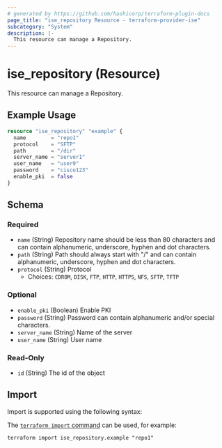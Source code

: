 ```yaml
---
# generated by https://github.com/hashicorp/terraform-plugin-docs
page_title: "ise_repository Resource - terraform-provider-ise"
subcategory: "System"
description: |-
  This resource can manage a Repository.
---
```


# ise_repository (Resource)

This resource can manage a Repository.

## Example Usage

```terraform
resource "ise_repository" "example" {
  name        = "repo1"
  protocol    = "SFTP"
  path        = "/dir"
  server_name = "server1"
  user_name   = "user9"
  password    = "cisco123"
  enable_pki  = false
}
```

<!-- schema generated by tfplugindocs -->
## Schema

### Required

- `name` (String) Repository name should be less than 80 characters and can contain alphanumeric, underscore, hyphen and dot characters.
- `path` (String) Path should always start with "/" and can contain alphanumeric, underscore, hyphen and dot characters.
- `protocol` (String) Protocol
  - Choices: `CDROM`, `DISK`, `FTP`, `HTTP`, `HTTPS`, `NFS`, `SFTP`, `TFTP`

### Optional

- `enable_pki` (Boolean) Enable PKI
- `password` (String) Password can contain alphanumeric and/or special characters.
- `server_name` (String) Name of the server
- `user_name` (String) User name

### Read-Only

- `id` (String) The id of the object

## Import

Import is supported using the following syntax:

The [`terraform import` command](https://developer.hashicorp.com/terraform/cli/commands/import) can be used, for example:

```shell
terraform import ise_repository.example "repo1"
```
